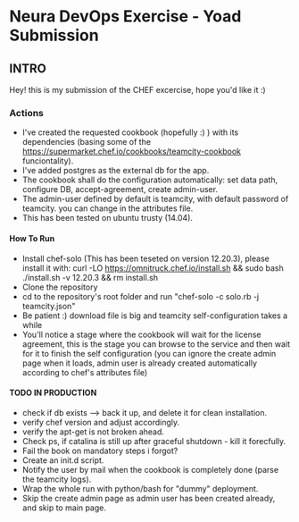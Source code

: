 # Neura DevOps Exercise - Yoad Submission
## INTRO
Hey! this is my submission of the CHEF excercise, hope you'd like it :)

### Actions

* I've created the requested cookbook (hopefully :) ) with its dependencies (basing some of the https://supermarket.chef.io/cookbooks/teamcity-cookbook funciontality).
* I've added postgres as the external db for the app.
* The cookbook shall do the configuration automatically: set data path, configure DB, accept-agreement, create admin-user.
* The admin-user defined by default is teamcity, with default password of teamcity. you can change in the attributes file.
* This has been tested on ubuntu trusty (14.04).

#### How To Run

* Install chef-solo (This has been teseted on version 12.20.3), please install it with: curl -LO https://omnitruck.chef.io/install.sh && sudo bash ./install.sh -v 12.20.3 && rm install.sh
* Clone the repository
* cd to the repository's root folder and run "chef-solo -c solo.rb -j teamcity.json"
* Be patient :) download file is big and teamcity self-configuration takes a while
* You'll notice a stage where the cookbook will wait for the license agreement, this is the stage you can browse to the service and then wait for it to finish the self configuration (you can ignore the create admin page when it loads, admin user is already created automatically according to chef's attributes file)

#### TODO IN PRODUCTION

* check if db exists --> back it up, and delete it for clean installation.
* verify chef version and adjust accordingly.
* verify the apt-get is not broken ahead.
* Check ps, if catalina is still up after graceful shutdown - kill it forecfully.
* Fail the book on mandatory steps i forgot?
* Create an init.d script.
* Notify the user by mail when the cookbook is completely done (parse the teamcity logs).
* Wrap the whole run with python/bash for "dummy" deployment.
* Skip the create admin page as admin user has been created already, and skip to main page.
